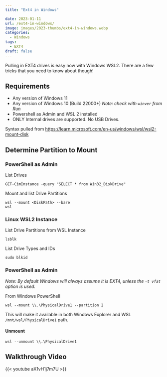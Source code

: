```yaml
---
title: "Ext4 in Windows"

date: 2023-01-11
url: /ext4-in-windows/
image: images/2023-thumbs/ext4-in-windows.webp
categories:
  - Windows
tags:
  - EXT4
draft: false
---
```

Pulling in EXT4 drives is easy now with Windows WSL2. There are a few tricks that you need to know about though!
<!--more-->

## Requirements

- Any version of Windows 11
- Any version of Windows 10 (Build 22000+) _Note: check with `winver` from Run_
- Powershell as Admin and WSL 2 installed
- ONLY Internal drives are supported. No USB Drives.

Syntax pulled from <https://learn.microsoft.com/en-us/windows/wsl/wsl2-mount-disk>

## Determine Partition to Mount

### PowerShell as Admin 

List Drives

```
GET-CimInstance -query "SELECT * from Win32_DiskDrive"
```

Mount and list Drive Partitions

```
wsl --mount <DiskPath> --bare
wsl
```

### Linux WSL2 Instance

List Drive Partitions from WSL Instance

```
lsblk
```

List Drive Types and IDs

```
sudo blkid
```

### PowerShell as Admin 

_Note: By default Windows will always assume it is EXT4, unless the `-t vfat` option is used._

From Windows PowerShell

```
wsl --mount \\.\PhysicalDrive1 --partition 2
```

This will make it available in both Windows Explorer and WSL `/mnt/wsl/PhysicalDrive1` path. 

#### Unmount

```
wsl --unmount \\.\PhysicalDrive1
```

## Walkthrough Video

{{< youtube aX1vH1j7m7U >}}
